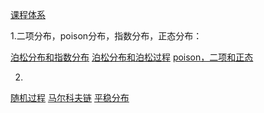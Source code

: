 [课程体系](http://blog.sciencenet.cn/blog-219728-384016.html)

1.二项分布，poison分布，指数分布，正态分布：

[泊松分布和指数分布](http://www.ruanyifeng.com/blog/2015/06/poisson-distribution.html)
[泊松分布和泊松过程](http://maider.blog.sohu.com/304621504.html)
[poison，二项和正态](http://www.doc88.com/p-052205507436.html)

2.
[随机过程](https://www.zhihu.com/question/26694486/answer/242650962)
[马尔科夫链](https://www.zhihu.com/question/52778636)
[平稳分布](https://www.zhihu.com/question/26680016)
  